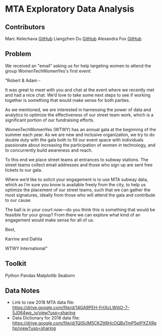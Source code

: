 # MTA Exploratory Data Analysis

## Contributors

Marc Kelechava [GitHub](https://github.com/marcmuon)
Liangzhen Du [GitHub](https://github.com/liangzhen92)
Alexandra Fox [GitHub](https://github.com/alexpfox)

## Problem

We received an "email" asking us for help targeting women to attend the group WomenTechWomenYes's first event:

"Robert & Adam -

It was great to meet with you and chat at the event where we recently met and had a nice chat. We’d love to take some next steps to see if working together is something that would make sense for both parties.

As we mentioned, we are interested in harnessing the power of data and analytics to optimize the effectiveness of our street team work, which is a significant portion of our fundraising efforts.

WomenTechWomenYes (WTWY) has an annual gala at the beginning of the summer each year. As we are new and inclusive organization, we try to do double duty with the gala both to fill our event space with individuals passionate about increasing the participation of women in technology, and to concurrently build awareness and reach.

To this end we place street teams at entrances to subway stations. The street teams collect email addresses and those who sign up are sent free tickets to our gala.

Where we’d like to solicit your engagement is to use MTA subway data, which as I’m sure you know is available freely from the city, to help us optimize the placement of our street teams, such that we can gather the most signatures, ideally from those who will attend the gala and contribute to our cause.

The ball is in your court now—do you think this is something that would be feasible for your group? From there we can explore what kind of an engagement would make sense for all of us.

Best,

Karrine and Dahlia

WTWY International"


## Toolkit


Python
Pandas
Matplotlib
Seaborn


## Data Notes

* Link to raw 2018 MTA data file: https://drive.google.com/file/d/14GA9PEH-FrtXcLWjitO-7-5J064wg_jv/view?usp=sharing
* Data Dictionary for 2018 data file: https://drive.google.com/file/d/1QISUM5CKZtt6HcOQBxTmP5eIPXZXRehp/view?usp=sharing

